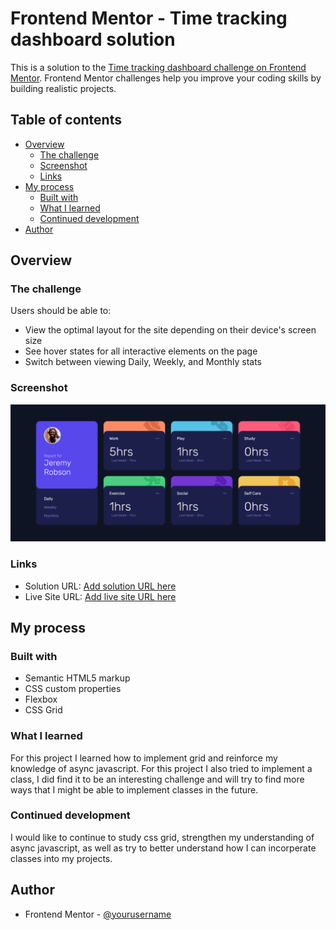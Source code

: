 # Frontend Mentor - Time tracking dashboard solution

This is a solution to the [Time tracking dashboard challenge on Frontend Mentor](https://www.frontendmentor.io/challenges/time-tracking-dashboard-UIQ7167Jw). Frontend Mentor challenges help you improve your coding skills by building realistic projects.

## Table of contents

- [Overview](#overview)
  - [The challenge](#the-challenge)
  - [Screenshot](#screenshot)
  - [Links](#links)
- [My process](#my-process)
  - [Built with](#built-with)
  - [What I learned](#what-i-learned)
  - [Continued development](#continued-development)
- [Author](#author)

## Overview

### The challenge

Users should be able to:

- View the optimal layout for the site depending on their device's screen size
- See hover states for all interactive elements on the page
- Switch between viewing Daily, Weekly, and Monthly stats

### Screenshot

![](./images/Screenshot%202022-09-14%20at%2014-29-35%20Frontend%20Mentor%20Time%20tracking%20dashboard.png)

### Links

- Solution URL: [Add solution URL here](https://your-solution-url.com)
- Live Site URL: [Add live site URL here](https://your-live-site-url.com)

## My process

### Built with

- Semantic HTML5 markup
- CSS custom properties
- Flexbox
- CSS Grid

### What I learned

For this project I learned how to implement grid and reinforce my knowledge of async javascript. For this project I also tried to implement a class, I did find it to be an interesting challenge and will try to find more ways that I might be able to implement classes in the future.

### Continued development

I would like to continue to study css grid, strengthen my understanding of async javascript, as well as try to better understand how I can incorperate classes into my projects.

## Author

- Frontend Mentor - [@yourusername](https://www.frontendmentor.io/profile/yourusername)
